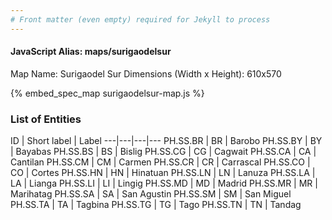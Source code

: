 ```yaml
---
# Front matter (even empty) required for Jekyll to process
---
```


#### JavaScript Alias: maps/surigaodelsur

Map Name: Surigaodel Sur
Dimensions (Width x Height): 610x570



{% embed_spec_map surigaodelsur-map.js %}

### List of Entities

ID | Short label | Label
---|---|---|---
PH.SS.BR | BR | Barobo
PH.SS.BY | BY | Bayabas
PH.SS.BS | BS | Bislig
PH.SS.CG | CG | Cagwait
PH.SS.CA | CA | Cantilan
PH.SS.CM | CM | Carmen
PH.SS.CR | CR | Carrascal
PH.SS.CO | CO | Cortes
PH.SS.HN | HN | Hinatuan
PH.SS.LN | LN | Lanuza
PH.SS.LA | LA | Lianga
PH.SS.LI | LI | Lingig
PH.SS.MD | MD | Madrid
PH.SS.MR | MR | Marihatag
PH.SS.SA | SA | San Agustin
PH.SS.SM | SM | San Miguel
PH.SS.TA | TA | Tagbina
PH.SS.TG | TG | Tago
PH.SS.TN | TN | Tandag